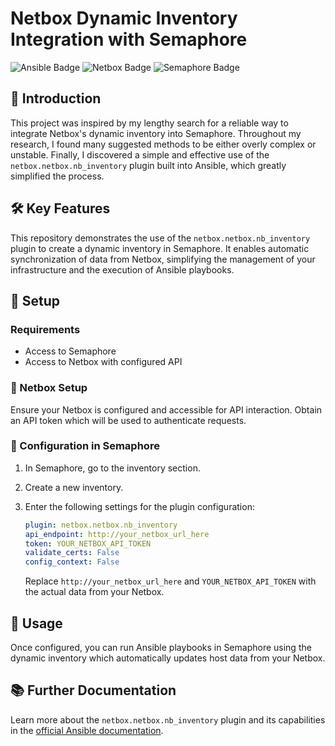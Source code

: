 # Netbox Dynamic Inventory Integration with Semaphore

![Ansible Badge](https://img.shields.io/badge/ansible-%23000.svg?style=for-the-badge&logo=ansible&logoColor=white)
![Netbox Badge](https://img.shields.io/badge/Netbox-%23F00.svg?style=for-the-badge&logo=netbox&logoColor=white)
![Semaphore Badge](https://img.shields.io/badge/Semaphore-%23187EBB.svg?style=for-the-badge&logo=semaphore&logoColor=white)

## 🌟 Introduction

This project was inspired by my lengthy search for a reliable way to integrate Netbox's dynamic inventory into Semaphore. Throughout my research, I found many suggested methods to be either overly complex or unstable. Finally, I discovered a simple and effective use of the `netbox.netbox.nb_inventory` plugin built into Ansible, which greatly simplified the process.

## 🛠 Key Features

This repository demonstrates the use of the `netbox.netbox.nb_inventory` plugin to create a dynamic inventory in Semaphore. It enables automatic synchronization of data from Netbox, simplifying the management of your infrastructure and the execution of Ansible playbooks.

## 🔧 Setup

### Requirements

- Access to Semaphore
- Access to Netbox with configured API

### 🔑 Netbox Setup

Ensure your Netbox is configured and accessible for API interaction. Obtain an API token which will be used to authenticate requests.

### 📡 Configuration in Semaphore

1. In Semaphore, go to the inventory section.
2. Create a new inventory.
3. Enter the following settings for the plugin configuration:

   ```yaml
   plugin: netbox.netbox.nb_inventory
   api_endpoint: http://your_netbox_url_here
   token: YOUR_NETBOX_API_TOKEN
   validate_certs: False
   config_context: False
   ```

   Replace `http://your_netbox_url_here` and `YOUR_NETBOX_API_TOKEN` with the actual data from your Netbox.

## 🚀 Usage

Once configured, you can run Ansible playbooks in Semaphore using the dynamic inventory which automatically updates host data from your Netbox.

## 📚 Further Documentation

Learn more about the `netbox.netbox.nb_inventory` plugin and its capabilities in the [official Ansible documentation](https://docs.ansible.com/ansible/latest/collections/netbox/netbox/nb_inventory_inventory.html).
